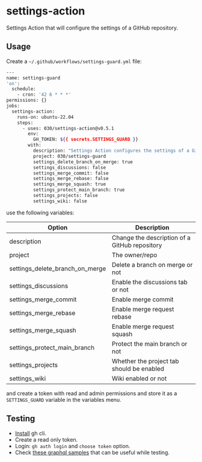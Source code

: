 # settings-action

Settings Action that will configure the settings of a GitHub repository.

## Usage

Create a `~/.github/workflows/settings-guard.yml` file:

```bash
---
name: settings-guard
'on':
  schedule:
    - cron: '42 6 * * *'
permissions: {}
jobs:
  settings-action:
    runs-on: ubuntu-22.04
    steps:
      - uses: 030/settings-action@v0.5.1
        env:
          GH_TOKEN: ${{ secrets.SETTINGS_GUARD }}
        with:
          description: "Settings Action configures the settings of a GitHub repository."
          project: 030/settings-guard
          settings_delete_branch_on_merge: true
          settings_discussions: false
          settings_merge_commit: false
          settings_merge_rebase: false
          settings_merge_squash: true
          settings_protect_main_branch: true
          settings_projects: false
          settings_wiki: false
```

use the following variables:

| Option                          | Description                                   |
| ------------------------------- | --------------------------------------------- |
| description                     | Change the description of a GitHub repository |
| project                         | The owner/repo                                |
| settings_delete_branch_on_merge | Delete a branch on merge or not               |
| settings_discussions            | Enable the discussions tab or not             |
| settings_merge_commit           | Enable merge commit                           |
| settings_merge_rebase           | Enable merge request rebase                   |
| settings_merge_squash           | Enable merge request squash                   |
| settings_protect_main_branch    | Protect the main branch or not                |
| settings_projects               | Whether the project tab should be enabled     |
| settings_wiki                   | Wiki enabled or not                           |

and create a token with read and admin permissions and store it as a
`SETTINGS_GUARD` variable in the variables menu.

## Testing

- [Install](https://github.com/cli/cli?tab=readme-ov-file#installation) gh cli.
- Create a read only token.
- Login: `gh auth login` and `choose token` option.
- Check [these graphql samples](https://gist.github.com/duboisf/68fb6e22ac0a2165ca298074f0e3b553)
  that can be useful while testing.
